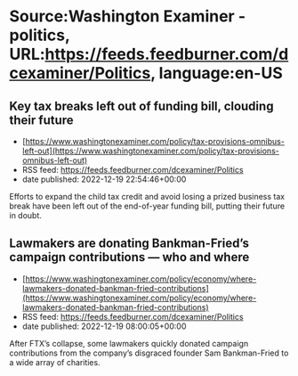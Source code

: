 # Source:Washington Examiner - politics, URL:https://feeds.feedburner.com/dcexaminer/Politics, language:en-US

## Key tax breaks left out of funding bill, clouding their future
 - [https://www.washingtonexaminer.com/policy/tax-provisions-omnibus-left-out](https://www.washingtonexaminer.com/policy/tax-provisions-omnibus-left-out)
 - RSS feed: https://feeds.feedburner.com/dcexaminer/Politics
 - date published: 2022-12-19 22:54:46+00:00

Efforts to expand the child tax credit and avoid losing a prized business tax break have been left out of the end-of-year funding bill, putting their future in doubt.

## Lawmakers are donating Bankman-Fried’s campaign contributions — who and where
 - [https://www.washingtonexaminer.com/policy/economy/where-lawmakers-donated-bankman-fried-contributions](https://www.washingtonexaminer.com/policy/economy/where-lawmakers-donated-bankman-fried-contributions)
 - RSS feed: https://feeds.feedburner.com/dcexaminer/Politics
 - date published: 2022-12-19 08:00:05+00:00

After FTX’s collapse, some lawmakers quickly donated campaign contributions from the company’s disgraced founder Sam Bankman-Fried to a wide array of charities.

